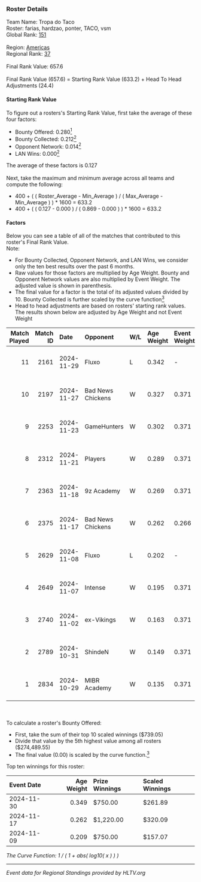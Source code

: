 ### Roster Details<br />
Team Name: Tropa do Taco<br />
Roster: farias, hardzao, ponter, TACO, vsm<br />
Global Rank: [151](../../standings_global_2025_04_07.md)<br />
<br />
Region: [Americas]( ../../standings_americas_2025_04_07.md)<br />
Regional Rank: [37]( ../../standings_americas_2025_04_07.md)<br />
<br />
Final Rank Value:  657.6<br />
<br />
Final Rank Value (657.6) = Starting Rank Value (633.2) + Head To Head Adjustments (24.4)<br />

#### Starting Rank Value<br />
To figure out a rosters's Starting Rank Value, first take the average of these four factors:<br />
- Bounty Offered: 0.280[<sup>1</sup>](#table2)
- Bounty Collected: 0.212[<sup>2</sup>](#table1)
- Opponent Network: 0.014[<sup>2</sup>](#table1)
- LAN Wins: 0.000[<sup>2</sup>](#table1)

The average of these factors is 0.127<br />
<br />
Next, take the maximum and minimum average across all teams and compute the following:<br />
- 400 + ( ( Roster_Average - Min_Average ) / ( Max_Average - Min_Average ) ) * 1600 = 633.2
- 400 + ( ( 0.127 - 0.000 ) / ( 0.869 - 0.000 ) ) * 1600 = 633.2


#### Factors<br />
Below you can see a table of all of the matches that contributed to this roster's Final Rank Value.<br />
Note:<br />

- For Bounty Collected, Opponent Network, and LAN Wins, we consider only the ten best results over the past 6 months.
- Raw values for those factors are multiplied by Age Weight. Bounty and Opponent Network values are also multiplied by Event Weight. The adjusted value is shown in parenthesis.
- The final value for a factor is the total of its adjusted values divided by 10. Bounty Collected is further scaled by the curve function[<sup>3</sup>](#curveFunction)
- Head to head adjustments are based on rosters' starting rank values. The results shown below are adjusted by Age Weight and not Event Weight
<span id="table1"></span><br />


| Match Played | Match ID | Date       | Opponent          | W/L | Age Weight | Event Weight | Bounty Collected | Opponent Network | LAN Wins  | H2H Adj. | Roster                               |
| -: | -: | :- | :- | :- | :- | :- | :- | :- | :- | -: | :- |
|           11 |     2161 | 2024-11-29 | Fluxo             | L   | 0.342      | -            | -                | -                | -         |    -2.36 | farias, hardzao, ponter, TACO, vsm   |
|           10 |     2197 | 2024-11-27 | Bad News Chickens | W   | 0.327      | 0.371        | 0.000 (0.000)    | 0.073 (0.009)    | 0 (0.000) |     4.13 | chayJESUS, farias, ponter, TACO, vsm |
|            9 |     2253 | 2024-11-23 | GameHunters       | W   | 0.302      | 0.371        | 0.000 (0.000)    | 0.032 (0.004)    | 0 (0.000) |     2.64 | chayJESUS, farias, ponter, TACO, vsm |
|            8 |     2312 | 2024-11-21 | Players           | W   | 0.289      | 0.371        | 0.007 (0.001)    | 0.528 (0.056)    | 0 (0.000) |     5.04 | chayJESUS, farias, ponter, TACO, vsm |
|            7 |     2363 | 2024-11-18 | 9z Academy        | W   | 0.269      | 0.371        | 0.000 (0.000)    | 0.109 (0.011)    | 0 (0.000) |     2.68 | chayJESUS, farias, ponter, TACO, vsm |
|            6 |     2375 | 2024-11-17 | Bad News Chickens | W   | 0.262      | 0.266        | 0.000 (0.000)    | 0.073 (0.005)    | 0 (0.000) |     3.52 | chayJESUS, farias, ponter, TACO, vsm |
|            5 |     2629 | 2024-11-08 | Fluxo             | L   | 0.202      | -            | -                | -                | -         |    -1.41 | farias, n1ssim, ponter, TACO, vsm    |
|            4 |     2649 | 2024-11-07 | Intense           | W   | 0.195      | 0.371        | 0.001 (0.000)    | 0.008 (0.001)    | 0 (0.000) |     2.57 | chayJESUS, farias, ponter, TACO, vsm |
|            3 |     2740 | 2024-11-02 | ex-Vikings        | W   | 0.163      | 0.371        | 0.003 (0.000)    | 0.118 (0.007)    | 0 (0.000) |     2.54 | chayJESUS, farias, ponter, TACO, vsm |
|            2 |     2789 | 2024-10-31 | ShindeN           | W   | 0.149      | 0.371        | 0.015 (0.001)    | 0.707 (0.039)    | 0 (0.000) |     2.97 | chayJESUS, farias, ponter, TACO, vsm |
|            1 |     2834 | 2024-10-29 | MIBR Academy      | W   | 0.135      | 0.371        | 0.000 (0.000)    | 0.205 (0.010)    | 0 (0.000) |     2.08 | chayJESUS, farias, ponter, TACO, vsm |

<br />
<span id="table2"></span><br />
To calculate a roster's Bounty Offered:<br />

- First, take the sum of their top 10 scaled winnings ($739.05)
- Divide that value by the 5th highest value among all rosters ($274,489.55)
- The final value (0.00) is scaled by the curve function.[<sup>3</sup>](#curveFunction)

Top ten winnings for this roster:<br />

| Event Date | Age Weight | Prize Winnings | Scaled Winnings |
| :- | -: | :- | :- |
| 2024-11-30 |      0.349 | $750.00        | $261.89         |
| 2024-11-17 |      0.262 | $1,220.00      | $320.09         |
| 2024-11-09 |      0.209 | $750.00        | $157.07         |


<span id="curveFunction"></span>_The Curve Function: 1 / ( 1 + abs( log10( x ) ) )_<br />

---
_Event data for Regional Standings provided by HLTV.org_<br />
